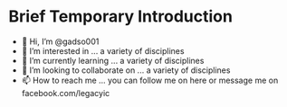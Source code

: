 # Brief Temporary Introduction 
- 👋 Hi, I’m @gadso001
- 👀 I’m interested in ... a variety of disciplines 
- 🌱 I’m currently learning ... a variety of disciplines
- 💞️ I’m looking to collaborate on ... a variety of disciplines
- 📫 How to reach me ... you can follow me on here or message me on facebook.com/legacyic

<!---
gadso001/gadso001 is a ✨ special ✨ repository because its `README.md` (this file) appears on your GitHub profile.
You can click the Preview link to take a look at your changes.
--->
